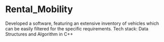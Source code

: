 # Rental_Mobility
Developed a software, featuring an extensive inventory of vehicles which can be easily filtered for the specific requirements.  Tech stack: Data Structures and Algorithm in C++

